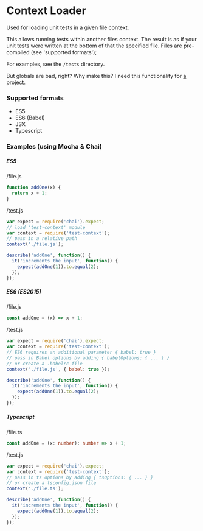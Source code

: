 # Context Loader

Used for loading unit tests in a given file context.

This allows running tests within another files context. The result is as if your unit tests were written at the bottom of that the specified file. Files are pre-compiled (see 'supported formats');

For examples, see the `/tests` directory.

But globals are bad, right? Why make this? I need this functionality for [a project](https://github.com/ShMcK/tut-viewer).

### Supported formats

  * ES5
  * ES6 (Babel)
  * JSX
  * Typescript

### Examples (using Mocha & Chai)

##### ES5

/file.js
```js
function addOne(x) {
  return x + 1;
}
```

/test.js
```js
var expect = require('chai').expect;
// load 'test-context' module
var context = require('test-context');
// pass in a relative path
context('./file.js');

describe('addOne', function() {
  it('increments the input', function() {
    expect(addOne(1)).to.equal(2);
  });
});
```

##### ES6 (ES2015)

/file.js
```js
const addOne = (x) => x + 1;
```

/test.js
```js
var expect = require('chai').expect;
var context = require('test-context');
// ES6 requires an additional parameter { babel: true }
// pass in Babel options by adding { babelOptions: { ... } }
// or create a .babelrc file
context('./file.js', { babel: true });

describe('addOne', function() {
  it('increments the input', function() {
    expect(addOne(1)).to.equal(2);
  });
});
```

##### Typescript

/file.ts
```ts
const addOne = (x: number): number => x + 1;
```

/test.js
```js
var expect = require('chai').expect;
var context = require('test-context');
// pass in ts options by adding { tsOptions: { ... } }
// or create a tsconfig.json file
context('./file.ts');

describe('addOne', function() {
  it('increments the input', function() {
    expect(addOne(1)).to.equal(2);
  });
});
```
